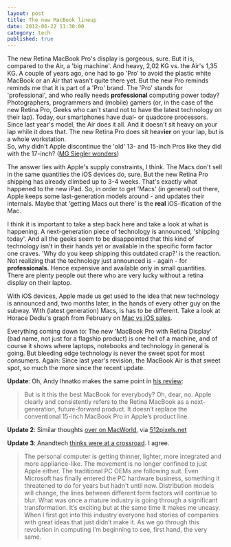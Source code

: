 ```yaml
---
layout: post
title: The new MacBook lineup
date: 2012-06-22 11:30:00
category: tech
published: true
---
```


The new Retina MacBook Pro's display is gorgeous, sure. But it is, compared to the Air, a 'big machine'. And heavy, 2,02 KG vs. the Air's 1,35 KG. A couple of years ago, one had to go 'Pro' to avoid the plastic white MacBook or an Air that wasn't quite there yet. But the new Pro reminds reminds me that it is part of a 'Pro' brand. The 'Pro' stands for 'professional', and who really needs **professional** computing power today? Photographers, programmers and (mobile) gamers (or, in the case of the new Retina Pro, Geeks who can't stand not to have the latest technology on their lap). Today, our smartphones have dual- or quadcore processors. Since last year's model, the Air does it all. And it doesn't sit heavy on your lap while it does that. The new Retina Pro does sit heav**ier** on your lap, but is a whole workstation.  
So, why didn't Apple discontinue the 'old' 13- and 15-inch Pros like they did with the 17-inch? ([MG Siegler wonders](http://massivegreatness.com/to-buy-or-not-to-buy))

The answer lies with Apple's supply constraints, I think. The Macs don't sell in the same quantities the iOS devices do, sure. But the new Retina Pro shipping has already climbed up to 3-4 weeks. That's exactly what happened to the new iPad. So, in order to get 'Macs' (in general) out there, Apple keeps some last-generation models around - and updates their internals. Maybe that 'getting Macs out there' is the **real** iOS-ification of the Mac.

I think it is important to take a step back here and take a look at what is happening. A next-generation piece of technology is announced, 'shipping today'. And all the geeks seem to be disappointed that this kind of technology isn't in their hands yet or available in the specific form factor one craves. 'Why do you keep shipping this outdated crap?' is the reaction. Not realizing that the technology just announced is - again - for **professionals**. Hence expensive and available only in small quantities. There are plenty people out there who are very lucky without a retina display on their laptop.

With iOS devices, Apple made us get used to the idea that new technology is announced and, two months later, in the hands of every other guy on the subway. With (latest generation) Macs, is has to be different. Take a look at Horace Dediu's graph from February on [Mac vs iOS sales](http://www.asymco.com/2012/02/16/ios-devices-in-2011-vs-macs-sold-it-in-28-years/).

Everything coming down to: The new 'MacBook Pro with Retina Display' (bad name, not just for a flagship product) is one hell of a machine, and of course it shows where laptops, notebooks and technology in general is going. But bleeding edge technology is never the sweet spot for most consumers. Again: Since last year's revision, the MacBook Air is that sweet spot, so much the more since the recent update.

**Update**: Oh, Andy Ihnatko makes the same point in [his review](http://www.suntimes.com/technology/ihnatko/13192283-452/retina-macbook-is-apples-best-but-could-be-better.html):

> But is it this the best MacBook for everybody? Oh, dear, no. Apple clearly and consistently refers to the Retina MacBook as a next-generation, future-forward product. It doesn’t replace the conventional 15-inch MacBook Pro in Apple’s product line.

**Update 2**: Similar thoughts [over on MacWorld](http://www.macworld.com/article/1167286/macbook_pro_with_retina_display_redefines_the_concept_of_a_pro_laptop.html), via [512pixels.net](http://512pixels.net/redefining-pro/)

**Update 3**: Anandtech [thinks were at a crossroad](http://www.anandtech.com/show/6023/the-nextgen-macbook-pro-with-retina-display-review). I agree.

> The personal computer is getting thinner, lighter, more integrated and more appliance-like. The movement is no longer confined to just Apple either. The traditional PC OEMs are following suit. Even Microsoft has finally entered the PC hardware business, something it threatened to do for years but hadn't until now. Distribution models will change, the lines between different form factors will continue to blur. What was once a mature industry is going through a significant transformation. It’s exciting but at the same time it makes me uneasy. When I first got into this industry everyone had stories of companies with great ideas that just didn’t make it. As we go through this revolution in computing I’m beginning to see, first hand, the very same.
